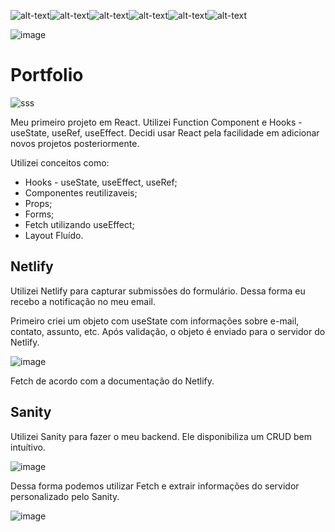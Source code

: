 ![alt-text](https://img.shields.io/badge/HTML5-E34F26?style=for-the-badge&logo=html5&logoColor=white)![alt-text](https://img.shields.io/badge/CSS3-1572B6?style=for-the-badge&logo=css3&logoColor=white)![alt-text](https://img.shields.io/badge/JavaScript-323330?style=for-the-badge&logo=javascript&logoColor=F7DF1E)![alt-text](https://img.shields.io/badge/React-20232A?style=for-the-badge&logo=react&logoColor=61DAFB)![alt-text](https://img.shields.io/badge/Sass-CC6699?style=for-the-badge&logo=sass&logoColor=white)![alt-text](https://img.shields.io/badge/Netlify-00C7B7?style=for-the-badge&logo=netlify&logoColor=white)

![image](https://user-images.githubusercontent.com/91689754/162442446-843427e3-fade-413d-83af-4794aabd4126.png)

# Portfolio

![sss](https://user-images.githubusercontent.com/91689754/162441034-3ee0be77-75fe-4d8a-b6e3-d2b73a3c9e96.png)

Meu primeiro projeto em React. Utilizei Function Component e Hooks - useState, useRef, useEffect. Decidi usar React pela facilidade em adicionar novos projetos posteriormente.

Utilizei conceitos como:

* Hooks - useState, useEffect, useRef;
* Componentes reutilizaveis;
* Props;
* Forms;
* Fetch utilizando useEffect;
* Layout Fluído.

## Netlify

Utilizei Netlify para capturar submissões do formulário. Dessa forma eu recebo a notificação no meu email.

Primeiro criei um objeto com useState com informações sobre e-mail, contato, assunto, etc. Após validação, o objeto é enviado para o servidor do Netlify.

![image](https://user-images.githubusercontent.com/91689754/162443726-0a33e94c-20d0-4ad0-946e-a440c691ea4e.png)

Fetch de acordo com a documentação do Netlify.

## Sanity

Utilizei Sanity para fazer o meu backend. Ele disponibiliza um CRUD bem intuítivo.

![image](https://user-images.githubusercontent.com/91689754/162447597-77d1d6dd-0e25-4734-b60a-91eb9756950f.png)

Dessa forma podemos utilizar Fetch e extrair informações do servidor personalizado pelo Sanity.

![image](https://user-images.githubusercontent.com/91689754/162447251-f95bdf15-4f39-4b7f-b1b0-00a6b67f6460.png)
